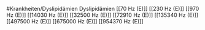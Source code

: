#Krankheiten/Dyslipidämien
Dyslipidämien
[[70 Hz (E)]]
[[230 Hz (E)]]
[[970 Hz (E)]]
[[14030 Hz (E)]]
[[32500 Hz (E)]]
[[72910 Hz (E)]]
[[135340 Hz (E)]]
[[497500 Hz (E)]]
[[675000 Hz (E)]]
[[954370 Hz (E)]]